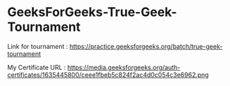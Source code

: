 # GeeksForGeeks-True-Geek-Tournament

Link for tournament : https://practice.geeksforgeeks.org/batch/true-geek-tournament

My Certificate URL : https://media.geeksforgeeks.org/auth-certificates/1635445800/ceee1fbeb5c824f2ac4d0c054c3e6962.png
